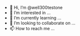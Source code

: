 - 👋 Hi, I’m @well300testone
- 👀 I’m interested in ...
- 🌱 I’m currently learning ...
- 💞️ I’m looking to collaborate on ...
- 📫 How to reach me ...

<!---
well300testone/well300testone is a ✨ special ✨ repository because its `README.md` (this file) appears on your GitHub profile.
You can click the Preview link to take a look at your changes.
--->
